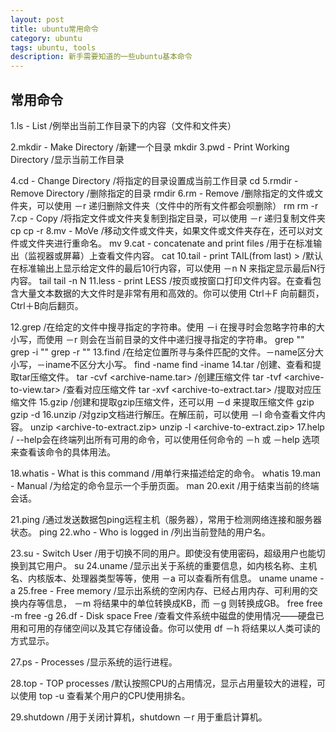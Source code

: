 ```yaml
---
layout: post
title: ubuntu常用命令
category: ubuntu
tags: ubuntu, tools
description: 新手需要知道的一些ubuntu基本命令
---
```


##  常用命令

1.ls - List /例举出当前工作目录下的内容（文件和文件夹）

2.mkdir - Make Directory /新建一个目录
	mkdir <new-directory-name>
3.pwd - Print Working Directory /显示当前工作目录

4.cd - Change Directory /将指定的目录设置成当前工作目录
	cd <directory>
5.rmdir - Remove Directory /删除指定的目录
	rmdir <directory-name>
6.rm - Remove /删除指定的文件或文件夹，可以使用 －r 递归删除文件夹（文件中的所有文件都会呗删除）
	rm <file-name>
	rm -r <directory-name>
7.cp - Copy /将指定文件或文件夹复制到指定目录，可以使用 －r 递归复制文件夹
	cp <source-file> <destination-file>
	cp -r <source-folder> <description-folder>
8.mv - MoVe /移动文件或文件夹，如果文件或文件夹存在，还可以对文件或文件夹进行重命名。
	mv <source> <description>
9.cat - concatenate and print files /用于在标准输出（监视器或屏幕）上查看文件内容。
	cat <file>
10.tail - print TAIL(from last) > /默认在标准输出上显示给定文件的最后10行内容，可以使用 －n N 来指定显示最后N行内容。
	tail <file-name>
	tail -n N <file-name>
11.less - print LESS /按页或按窗口打印文件内容。在查看包含大量文本数据的大文件时是非常有用和高效的。你可以使用 Ctrl＋F 向前翻页，Ctrl＋B向后翻页。

12.grep /在给定的文件中搜寻指定的字符串。使用 －i 在搜寻时会忽略字符串的大小写，而使用 －r 则会在当前目录的文件中递归搜寻指定的字符串。
	grep "<string>" <file-name>
	grep -i "<string>" <file-name>
	grep -r "<string>" <file-name>
13.find /在给定位置所寻与条件匹配的文件。－name区分大小写，－iname不区分大小写。
	find <folder-to-search> -name <file-name>
	find <folder-to-search> -iname <file-name>
14.tar /创建、查看和提取tar压缩文件。
	tar -cvf <archive-name.tar> <file1-OR-file2-OR-both-to-archive> /创建压缩文件
	tar -tvf <archive-to-view.tar> /查看对应压缩文件
	tar -xvf <archive-to-extract.tar> /提取对应压缩文件
15.gzip /创建和提取gzip压缩文件，还可以用 －d 来提取压缩文件
	gzip <filename>
	gzip -d <filename>
16.unzip /对gzip文档进行解压。在解压前，可以使用 －l 命令查看文件内容。
	unzip <archive-to-extract.zip>
	unzip -l <archive-to-extract.zip>
17.help /<command-name> --help会在终端列出所有可用的命令，可以使用任何命令的 －h 或 －help 选项来查看该命令的具体用法。

18.whatis - What is this command /用单行来描述给定的命令。
	whatis <command-name>
19.man - Manual /为给定的命令显示一个手册页面。
	man <command-name>
20.exit /用于结束当前的终端会话。

21.ping /通过发送数据包ping远程主机（服务器），常用于检测网络连接和服务器状态。
	ping <remove-host-address>
22.who - Who is logged in /列出当前登陆的用户名。

23.su - Switch User /用于切换不同的用户。即使没有使用密码，超级用户也能切换到其它用户。
	su <username>
24.uname /显示出关于系统的重要信息，如内核名称、主机名、内核版本、处理器类型等等，使用 －a 可以查看所有信息。
	uname
	uname -a
25.free - Free memory /显示出系统的空闲内存、已经占用内存、可利用的交换内存等信息， －m 将结果中的单位转换成KB，而 －g 则转换成GB。
	free
	free -m
	free -g
26.df - Disk space Free /查看文件系统中磁盘的使用情况——硬盘已用和可用的存储空间以及其它存储设备。你可以使用 df －h 将结果以人类可读的方式显示。

27.ps - Processes /显示系统的运行进程。

28.top - TOP processes /默认按照CPU的占用情况，显示占用量较大的进程，可以使用 top -u <username> 查看某个用户的CPU使用排名。

29.shutdown /用于关闭计算机，shutdown －r 用于重启计算机。

























